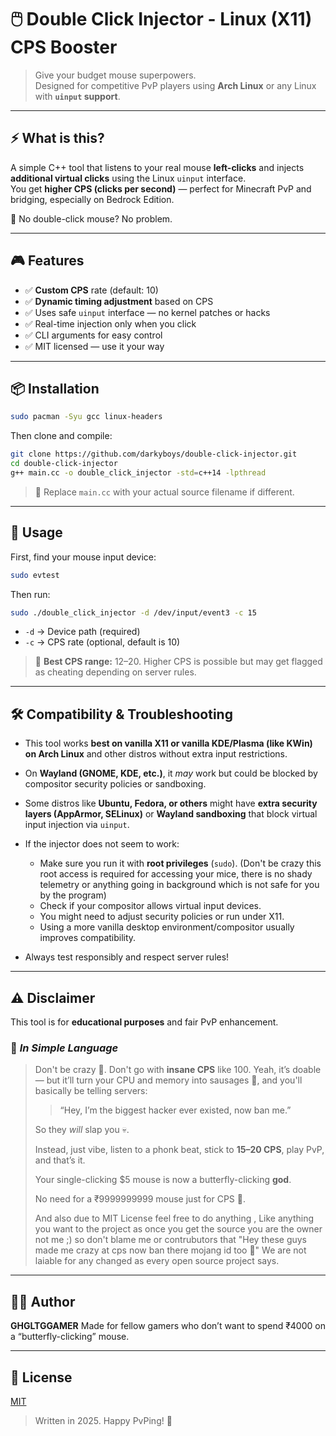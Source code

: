 # 🖱️ Double Click Injector - Linux (X11) CPS Booster

> Give your budget mouse superpowers.  
> Designed for competitive PvP players using **Arch Linux** or any Linux with **`uinput` support**.

---

## ⚡ What is this?

A simple C++ tool that listens to your real mouse **left-clicks** and injects **additional virtual clicks** using the Linux `uinput` interface.  
You get **higher CPS (clicks per second)** — perfect for Minecraft PvP and bridging, especially on Bedrock Edition.

🧷 No double-click mouse? No problem.

---

## 🎮 Features

- ✅ **Custom CPS** rate (default: 10)
- ✅ **Dynamic timing adjustment** based on CPS
- ✅ Uses safe `uinput` interface — no kernel patches or hacks
- ✅ Real-time injection only when you click
- ✅ CLI arguments for easy control
- ✅ MIT licensed — use it your way

---

## 📦 Installation

```bash
sudo pacman -Syu gcc linux-headers
````

Then clone and compile:

```bash
git clone https://github.com/darkyboys/double-click-injector.git
cd double-click-injector
g++ main.cc -o double_click_injector -std=c++14 -lpthread
```

> 🧠 Replace `main.cc` with your actual source filename if different.

---

## 🚀 Usage

First, find your mouse input device:

```bash
sudo evtest
```

Then run:

```bash
sudo ./double_click_injector -d /dev/input/event3 -c 15
```

* `-d` → Device path (required)
* `-c` → CPS rate (optional, default is 10)

> 🏁 **Best CPS range:** 12–20.
> Higher CPS is possible but may get flagged as cheating depending on server rules.

---

## 🛠️ Compatibility & Troubleshooting

* This tool works **best on vanilla X11 or vanilla KDE/Plasma (like KWin) on Arch Linux** and other distros without extra input restrictions.

* On **Wayland (GNOME, KDE, etc.)**, it *may* work but could be blocked by compositor security policies or sandboxing.

* Some distros like **Ubuntu, Fedora, or others** might have **extra security layers (AppArmor, SELinux)** or **Wayland sandboxing** that block virtual input injection via `uinput`.

* If the injector does not seem to work:

  * Make sure you run it with **root privileges** (`sudo`). (Don't be crazy this root access is required for accessing your mice, there is no shady telemetry or anything going in background which is not safe for you by the program)
  * Check if your compositor allows virtual input devices.
  * You might need to adjust security policies or run under X11.
  * Using a more vanilla desktop environment/compositor usually improves compatibility.

* Always test responsibly and respect server rules!

---

## ⚠️ Disclaimer

This tool is for **educational purposes** and fair PvP enhancement.

### 🧠 *In Simple Language*

> Don't be crazy 🗿. Don't go with **insane CPS** like 100.
> Yeah, it’s doable — but it’ll turn your CPU and memory into sausages 🌭,
> and you'll basically be telling servers:
>
> > “Hey, I’m the biggest hacker ever existed, now ban me.”
>
> So they *will* slap you 💀.
>
> Instead, just vibe, listen to a phonk beat, stick to **15–20 CPS**,
> play PvP, and that’s it.
>
> Your single-clicking \$5 mouse is now a butterfly-clicking **god**.
>
> No need for a ₹9999999999 mouse just for CPS 🤭.
>
> And also due to MIT License feel free to do anything , Like anything you want to the project as once you get the source you are the owner not me ;) so don't blame me or contrubutors that "Hey these guys made me crazy at cps now ban there mojang id too 🗿" We are not laiable for any changed as every open source project says.

---

## 🧑‍💻 Author

**GHGLTGGAMER**
Made for fellow gamers who don’t want to spend ₹4000 on a “butterfly-clicking” mouse.

---

## 📄 License

[MIT](LICENSE)

> Written in 2025. Happy PvPing! 🏹
